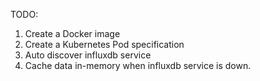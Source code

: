 TODO:

1. Create a Docker image
2. Create a Kubernetes Pod specification
3. Auto discover influxdb service
4. Cache data in-memory when influxdb service is down.
